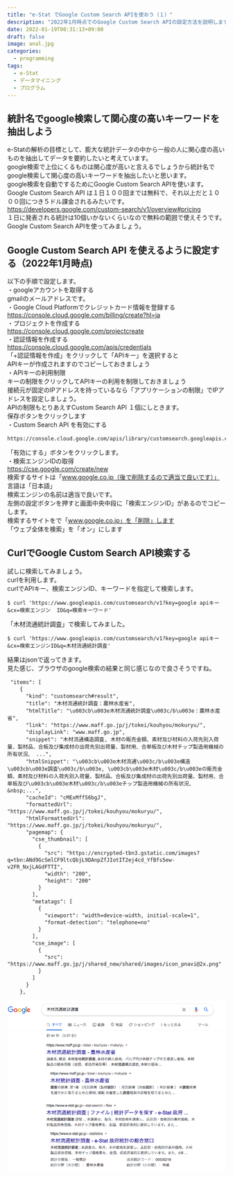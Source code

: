 ```yaml
---
title: "e-Stat でGoogle Custom Search APIを使おう（１）"
description: "2022年1月時点でのGoogle Custom Search APIの設定方法を説明します。APIキーの作成、検索エンジンIDの取得が中心です。"
date: 2022-01-19T00:31:13+09:00
draft: false
image: anal.jpg
categories:
  - programming 
tags:
  - e-Stat 
  - データマイニング
  - プログラム
---
```

## 統計名でgoogle検索して関心度の高いキーワードを抽出しよう
e-Statの解析の目標として、膨大な統計データの中から一般の人に関心度の高いものを抽出してデータを要約したいと考えています。  
google検索で上位にくるものは関心度が高いと言えるでしょうから統計名でgoogle検索して関心度の高いキーワードを抽出したいと思います。  
google検索を自動でするためにGoogle Custom Search APIを使います。  
Google Custom Search API は１日１００回までは無料で、それ以上だと１０００回につき５ドル課金されるみたいです。  
https://developers.google.com/custom-search/v1/overview#pricing  
１日に発表される統計は10個いかないくらいなので無料の範囲で使えそうです。  
Google Custom Search APIを使ってみましょう。  

## Google Custom Search API を使えるように設定する（2022年1月時点)
以下の手順で設定します。  
・googleアカウントを取得する  
gmailのメールアドレスです。  
・Google Cloud Platformでクレジットカード情報を登録する  
https://console.cloud.google.com/billing/create?hl=ja  
・プロジェクトを作成する  
https://console.cloud.google.com/projectcreate  
・認証情報を作成する  
https://console.cloud.google.com/apis/credentials  
「+認証情報を作成」をクリックして「APIキー」を選択すると  
APIキーが作成されますのでコピーしておきましょう  
・APIキーの利用制限  
キーの制限をクリックしてAPIキーの利用を制限しておきましょう  
接続元が固定のIPアドレスを持っているなら「アプリケーションの制限」でIPアドレスを設定しましょう。  
APIの制限もとりあえすCustom Search API １個にしときます。  
保存ボタンをクリックします  
・Custom Search API を有効にする  

```
https://console.cloud.google.com/apis/library/customsearch.googleapis.com  
```

「有効にする」ボタンをクリックします。  
・検索エンジンIDの取得  
https://cse.google.com/create/new  
検索するサイトは「www.google.co.jp（後で削除するので適当で良いです）」  
言語は「日本語」  
検索エンジンの名前は適当で良いです。  
左側の設定ボタンを押すと画面中央中段に「検索エンジンID」があるのでコピーします。  
検索するサイトをで「www.google.co.jp」を「削除」します  
「ウェブ全体を検索」を「オン」にします  

## CurlでGoogle Custom Search API検索する
試しに検索してみましょう。  
curlを利用します。  
curlでAPIキー、検索エンジンID、キーワードを指定して検索します。  

```
$ curl 'https://www.googleapis.com/customsearch/v1?key=google apiキー&cx=検索エンジン  ID&q=検索キーワード'  
```

「木材流通統計調査」で検索してみました。  

```
$ curl 'https://www.googleapis.com/customsearch/v1?key=google apiキー&cx=検索エンジンID&q=木材流通統計調査'  
```

結果はjsonで返ってきます。  
見た感じ、ブラウザのgoogle検索の結果と同じ感じなので良さそうですね。  

```
 "items": [
    {
      "kind": "customsearch#result",
      "title": "木材流通統計調査：農林水産省",
      "htmlTitle": "\u003cb\u003e木材流通統計調査\u003c/b\u003e：農林水産省",
      "link": "https://www.maff.go.jp/j/tokei/kouhyou/mokuryu/",
      "displayLink": "www.maff.go.jp",
      "snippet": "木材流通構造調査, 木材の販売金額、素材及び材料の入荷先別入荷量、製材品、合板及び集成材の出荷先別出荷量、製材用、合単板及び木材チップ製造用機械の所有状況、 ...",
      "htmlSnippet": "\u003cb\u003e木材流通\u003c/b\u003e構造\u003cb\u003e調査\u003c/b\u003e, \u003cb\u003e木材\u003c/b\u003eの販売金額、素材及び材料の入荷先別入荷量、製材品、合板及び集成材の出荷先別出荷量、製材用、合単板及び\u003cb\u003e木材\u003c/b\u003eチップ製造用機械の所有状況、&nbsp;...",
      "cacheId": "cMExMff56bgJ",
      "formattedUrl": "https://www.maff.go.jp/j/tokei/kouhyou/mokuryu/",
      "htmlFormattedUrl": "https://www.maff.go.jp/j/tokei/kouhyou/mokuryu/",
      "pagemap": {
        "cse_thumbnail": [
          {
            "src": "https://encrypted-tbn3.gstatic.com/images?q=tbn:ANd9GcSmlCF9ltcQbjL9DAnpZfJIotIT2ej4cd_YfBfs5ew-v2FR_NxjLAGdFTTI",
            "width": "200",
            "height": "200"
          }
        ],
        "metatags": [
          {
            "viewport": "width=device-width, initial-scale=1",
            "format-detection": "telephone=no"
          }
        ],
        "cse_image": [
          {
            "src": "https://www.maff.go.jp/j/shared_new/shared/images/icon_pnavi@2x.png"
          }
        ]
      }
    },
```
    
 ![検索結果](search.png "検索結果")

